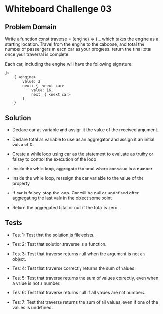 # Whiteboard Challenge 03

  ## Problem Domain

  Write a function const traverse = (engine) => {... which takes the engine as a starting location. Travel from the engine to the caboose, and total the number of passengers in each car as your progress. return the final total once your traversal is complete.

  Each car, including the engine will have the following signature:
   
```
js
    { <engine>
        value: 2,
        next: {  <next car>
            value: 16,
            next: { <next car>
        }
    }
``` 
  
  ## Solution

  - Declare car as variable and assign it the value of the received argument.

  - Declare total as variable to use as an aggregator and assign it an initial value of 0.

  - Create a while loop using car as the statement to evaluate as truthy or falsey to control the execution of the loop

  - Inside the while loop, aggregate the total where car.value is a number

  - Inside the while loop, reassign the car variable to the value of the property

  - If car is falsey, stop the loop.  Car will be null or undefined after aggregating the last vale in the object some point

  - Return the aggregated total or null if the total is zero.
  
  ## Tests

  - Test 1: Test that the solution.js file exists.

  - Test 2: Test that solution.traverse is a function.

  - Test 3: Test that traverse returns null when the argument is not an object.
 
  - Test 4: Test that traverse correctly returns the sum of values.

  - Test 5: Test that traverse returns the sum of values correctly, even when a value is not a number.

  - Test 6: Test that traverse returns null if all values are not numbers.

  - Test 7: Test that traverse returns the sum  of all values, even if one of the values is undefined.








